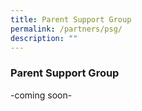 ```yaml
---
title: Parent Support Group
permalink: /partners/psg/
description: ""
---
```

### **Parent Support Group**
-coming soon-